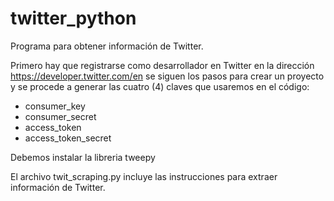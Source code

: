 # twitter_python
Programa para obtener información de Twitter.

Primero hay que registrarse como desarrollador en Twitter en la dirección https://developer.twitter.com/en
se siguen los pasos para crear un proyecto y se procede a generar las cuatro (4) claves que usaremos en el código:

- consumer_key
- consumer_secret
- access_token
- access_token_secret

Debemos instalar la libreria tweepy

El archivo twit_scraping.py incluye las instrucciones para extraer información de Twitter.
